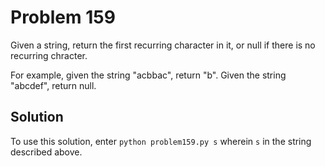 # Problem 159

Given a string, return the first recurring character in it, or null if
there is no recurring chracter.

For example, given the string "acbbac", return "b". Given the string "abcdef",
return null.

## Solution

To use this solution, enter `python problem159.py s` wherein `s` in the string
described above.